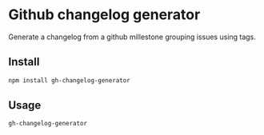 # Github changelog generator
Generate a changelog from a github millestone grouping issues using tags.

## Install 

```bash
npm install gh-changelog-generator
```

## Usage

```bash
gh-changelog-generator

```